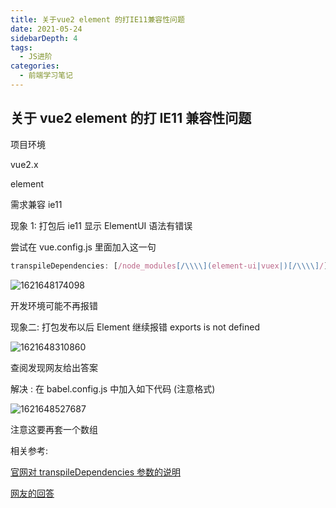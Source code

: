 ```yaml
---
title: 关于vue2 element 的打IE11兼容性问题
date: 2021-05-24
sidebarDepth: 4
tags:
  - JS进阶
categories:
  - 前端学习笔记
---
```


## 关于 vue2 element 的打 IE11 兼容性问题

项目环境

vue2.x

element

需求兼容 ie11

现象 1: 打包后 ie11 显示 ElementUI 语法有错误

尝试在 vue.config.js 里面加入这一句

```js
transpileDependencies: [/node_modules[/\\\\](element-ui|vuex|)[/\\\\]/],
```

![1621648174098](C:\Users\AN\AppData\Roaming\Typora\typora-user-images\1621648174098.png)

开发环境可能不再报错

现象二: 打包发布以后 Element 继续报错 exports is not defined

![1621648310860](https://gitee.com/chuanyuan_an/tuchuang/raw/master/image/202105/22/095151-654758.png)

查阅发现网友给出答案

解决 : 在 babel.config.js 中加入如下代码 (注意格式)

![1621648527687](https://gitee.com/chuanyuan_an/tuchuang/raw/master/image/202105/22/095529-582681.png)

注意这要再套一个数组

相关参考:

[官网对 transpileDependencies 参数的说明](https://cli.vuejs.org/zh/config/#transpiledependencies)

[网友的回答](https://bbs.csdn.net/topics/393535515)

